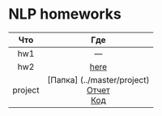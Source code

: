 # NLP homeworks

Что|Где
:---:|:---:
hw1|—
hw2|[here](../master/hw%20foma) 
project|[Папка] (../master/project)<br>[Отчет](../master/project/Отчет%20о%20бритье%20автоматом.pdf)<br>[Код](..master/project/main_tester.ipynb)

